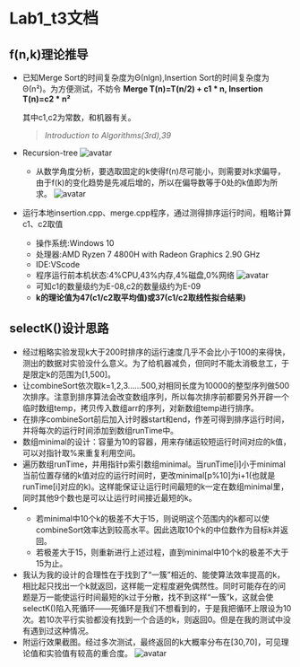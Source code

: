 # Lab1_t3文档
## f(n,k)理论推导
* 已知Merge Sort的时间复杂度为Θ(nlgn),Insertion Sort的时间复杂度为Θ(n²)。为方便测试，不妨令
  **Merge T(n)=T(n/2) + c1 * n, Insertion T(n)=c2 * n²**
  
  其中c1,c2为常数，和机器有关。
  > *Introduction to Algorithms(3rd),39*
* Recursion-tree
  ![avatar](1.1.jpg)
  * 从数学角度分析，要选取固定的k使得f(n)尽可能小，则需要对k求偏导，由于f(k)的变化趋势是先减后增的，所以在偏导数等于0处的k值即为所求。
  ![avatar](1.4.jpg)
* 运行本地insertion.cpp、merge.cpp程序，通过测得排序运行时间，粗略计算c1、c2取值
  * 操作系统:Windows 10
  * 处理器:AMD Ryzen 7 4800H with Radeon Graphics 2.90 GHz
  * IDE:VScode
  * 程序运行前本机状态:4%CPU,43%内存,4%磁盘,0%网络
![avatar](1.2.jpg)
  * 可知c1的数量级约为E-08,c2的数量级约为E-09
  * **k的理论值为47(c1/c2取平均值)或37(c1/c2取线性拟合结果)**
## selectK()设计思路
* 经过粗略实验发现k大于200时排序的运行速度几乎不会比小于100的来得快，测出的数据对实验没什么意义。为了给机器减负，但同时不能太消极怠工，于是限定k的范围为[1,500]。
* 让combineSort依次取k=1,2,3……500,对相同长度为10000的整型序列做500次排序。注意到排序算法会改变数组序列，所以每次排序前都要另外开辟一个临时数组temp，拷贝传入数组arr的序列，对新数组temp进行排序。
* 在排序combineSort前后加入计时器start和end，作差可得到排序运行时间，并将每次的运行时间添加到数组runTime中。
* 数组minimal的设计：容量为10的容器，用来存储运较短运行时间对应的k值，可以对指针取%来重复利用空间。
* 遍历数组runTime，并用指针p索引数组minimal。当runTime[i]小于minimal当前位置存储的k值对应的运行时间时，更改minimal[p%10]为i+1(也就是runTime[i]对应的k)。这样能保证让运行时间最短的k一定在数组minimal里，同时其他9个数也是可以让运行时间接近最短的k。
* 
  * 若minimal中10个k的极差不大于15，则说明这个范围内的k都可以使combineSort效率达到较高水平。因此选取10个k的中位数作为目标k并返回。
  * 若极差大于15，则重新进行上述过程，直到minimal中10个k的极差不大于15为止。
* 我认为我的设计的合理性在于找到了“一簇”相近的、能使算法效率提高的k，相比起只找出一个k就返回，这样能一定程度避免偶然性。同时可能存在的问题是万一能使运行时间最短的k过于分散，找不到这样“一簇”k，这就会使selectK()陷入死循环——死循环是我们不想看到的，于是我把循环上限设为10次。若10次平行实验都没有找到一个合适的k，则返回0。但是在我的测试中没有遇到过这种情况。
* 附运行效果截图。经过多次测试，最终返回的k大概率分布在[30,70]，可见理论值和实验值有较高的重合度。
![avatar](1.3.png)
